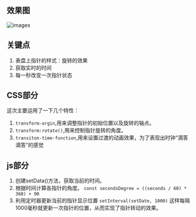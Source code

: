 ## 效果图
![images](http://ok7n02kz6.bkt.clouddn.com/FsAOXtMY6-TXn8kXsPQtwaeNWVOg.gif)

## 关键点
1. 表盘上指针的样式：旋转的效果
2. 获取实时的时间
3. 每一秒改变一次指针状态

## CSS部分
这次主要运用了一下几个特性：
1. `transform-orgin`,用来调整指针的初始位置以及旋转的轴点。
2. `transform:rotate()`,用来控制指针旋转的角度。
3. `transiton-time-function`,用来设置过渡的动画效果，为了表现出时钟“滴答滴答”的感觉

## js部分
1. 创建setData()方法，获取当前的时间。
2. 根据时间计算各指针的角度。
`const secondsDegree = ((seconds / 60) * 360) + 90`
3. 利用定时器更新当前的指针显示位置
`setInterval(setDate, 1000)`
这样每隔1000毫秒就更新一次指针的位置，从而实现了指针转动的效果。
